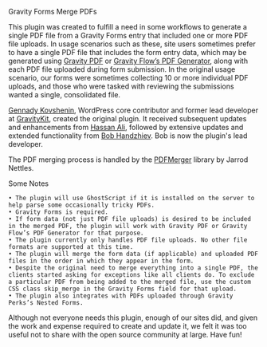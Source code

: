 Gravity Forms Merge PDFs

This plugin was created to fulfill a need in some workflows to generate a single PDF file from a Gravity Forms entry that included one or more PDF file uploads. In usage scenarios such as these, site users sometimes prefer to have a single PDF file that includes the form entry data, which may be generated using [Gravity PDF](https://gravitypdf.com/) or [Gravity Flow’s PDF Generator](https://gravityflow.io/downloads/pdf-generator/), along with each PDF file uploaded during form submission. In the original usage scenario, our forms were sometimes collecting 10 or more individual PDF uploads, and those who were tasked with reviewing the submissions wanted a single, consolidated file.

[Gennady Kovshenin](https://www.codeable.io/developers/gennady-kovshenin/), WordPress core contributor and former lead developer at [GravityKit](https://www.gravitykit.com/), created the original plugin. It received subsequent updates and enhancements from [Hassan Ali](https://hassan-ali.com/), followed by extensive updates and extended functionality from [Bob Handzhiev](https://kibokolabs.com/). Bob is now the plugin's lead developer.

The PDF merging process is handled by the [PDFMerger](https://github.com/myokyawhtun/PDFMerger) library by Jarrod Nettles.

Some Notes

    • The plugin will use GhostScript if it is installed on the server to help parse some occasionally tricky PDFs.
    • Gravity Forms is required.
    • If form data (not just PDF file uploads) is desired to be included in the merged PDF, the plugin will work with Gravity PDF or Gravity Flow’s PDF Generator for that purpose.
    • The plugin currently only handles PDF file uploads. No other file formats are supported at this time.
    • The plugin will merge the form data (if applicable) and uploaded PDF files in the order in which they appear in the form. 
    • Despite the original need to merge everything into a single PDF, the clients started asking for exceptions like all clients do. To exclude a particular PDF from being added to the merged file, use the custom CSS class skip_merge in the Gravity Forms field for that upload.
    • The plugin also integrates with PDFs uploaded through Gravity Perks’s Nested Forms.

Although not everyone needs this plugin, enough of our sites did, and given the work and expense required to create and update it, we felt it was too useful not to share with the open source community at large. Have fun!

